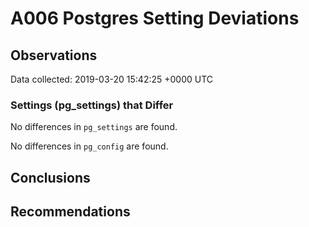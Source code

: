 # A006 Postgres Setting Deviations #

## Observations ##
Data collected: 2019-03-20 15:42:25 +0000 UTC  

### Settings (pg_settings) that Differ ###

No differences in `pg_settings` are found.


No differences in `pg_config` are found.



## Conclusions ##


## Recommendations ##

